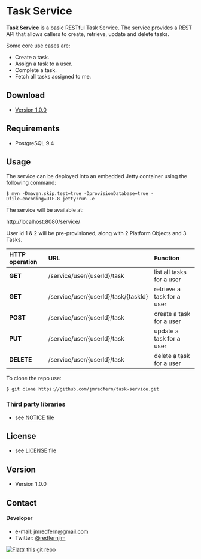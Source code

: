 Task Service
======
**Task Service** is a basic RESTful Task Service. The service provides a REST API that allows callers to create, retrieve, update and delete tasks.

Some core use cases are:
* Create a task.
* Assign a task to a user.
* Complete a task.
* Fetch all tasks assigned to me.

## Download
* [Version 1.0.0](https://github.com/jmredfern/task-service/archive/master.zip)

## Requirements
* PostgreSQL 9.4

## Usage
The service can be deployed into an embedded Jetty container using the following command:

```$ mvn -Dmaven.skip.test=true -DprovisionDatabase=true -Dfile.encoding=UTF-8 jetty:run -e```

The service will be available at:

http://localhost:8080/service/

User id 1 & 2 will be pre-provisioned, along with 2 Platform Objects and 3 Tasks.

| HTTP operation | URL                                  | Function                   |
|:-------------- |:------------------------------------ |:-------------------------- |
| **GET**        | /service/user/{userId}/task          | list all tasks for a user  |
| **GET**        | /service/user/{userId}/task/{taskId} | retrieve a task for a user |
| **POST**       | /service/user/{userId}/task          | create a task for a user   |
| **PUT**        | /service/user/{userId}/task          | update a task for a user   |
| **DELETE**     | /service/user/{userId}/task          | delete a task for a user   |

To clone the repo use:

```$ git clone https://github.com/jmredfern/task-service.git```

### Third party libraries
* see [NOTICE](https://github.com/jmredfern/task-service/blob/master/task-service/NOTICE) file

## License
* see [LICENSE](https://github.com/jmredfern/task-service/blob/master/task-service/LICENSE) file

## Version
* Version 1.0.0

## Contact
#### Developer
* e-mail: jmredfern@gmail.com
* Twitter: [@redfernjim](https://twitter.com/redfernjim "redfernjim on twitter")

[![Flattr this git repo](http://api.flattr.com/button/flattr-badge-large.png)](https://flattr.com/submit/auto?user_id=jmredfern&url=https://github.com/jmredfern/task-service&title=task-service&language=&tags=github&category=software) 



